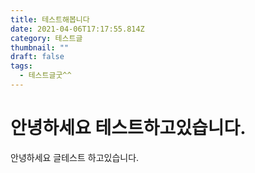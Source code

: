 ```yaml
---
title: 테스트해봅니다
date: 2021-04-06T17:17:55.814Z
category: 테스트글
thumbnail: ""
draft: false
tags:
  - 테스트글굿^^
---
```

# **안녕하세요 테스트하고있습니다.**

안녕하세요 글테스트 하고있습니다.